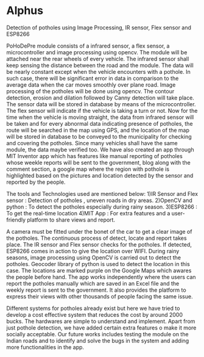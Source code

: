 # Alphus

Detection of potholes using Image Processing, IR sensor, Flex sensor and ESP8266

PoHoDePre module consists of a infrared sensor, a flex sensor, a microcontroller and image processing using opencv. The module will be attached near the rear wheels of every vehicle. The infrared sensor shall keep sensing the distance between the road and the module. The data will be nearly constant except when the vehicle encounters with a pothole. In such case, there will be significant error in data in comparison to the average data when the car moves smoothly over plane road. Image processing of the potholes will be done using opencv. The contour detection, erosion and dilation followed by Canny detection will take place. The sensor data will be stored in database by means of the microcontroller. The flex sensor will indicate if the vehicle is taking a turn or not. Now for the time when the vehicle is moving straight, the data from infrared sensor will be taken and for every abnormal data indicating presence of potholes, the route will be searched in the map using GPS, and the location of the map will be stored in database to be conveyed to the municipality for checking and covering the potholes. Since many vehicles shall have the same module, the data maybe verified too.
We have also created an app through MIT Inventor app which has features like manual reporting of potholes whose weekle reports will be sent to the government, blog along with the comment section, a google map where the region with pothole is highlighted based on the pictures and location detected by the sensor and reported by the people.







The tools and Technologies used are mentioned below:
1)IR Sensor and Flex sensor : Detection of potholes , uneven roads in dry areas.
2)OpenCV and python : To detect the potholes especially during rainy season.
3)ESP8266 : To get the real-time location 
4)MIT App : For extra features and a user-friendly platform to share views and report.






A camera must be fitted under the bonet of the car to get a clear image of the potholes. The continuous process of detect, locate and report takes place. The IR sensor and Flex sensor checks for the potholes. If detected, ESP8266 comes in action to give the location over WIFI. During rainy seasons, image processing using OpenCV is carried out to detect the potholes. Geocoder library of python is used to detect the location in this case. The locations are marked purple on the Google Maps which awares the people before hand.
The app works independently where the users can report the potholes manually which are saved in an Excel file and the weekly report is sent to the government. It also provides the platform to express their views with other thousands of people facing the same issue.






Different systems for potholes already exist but here we have tried to develop a cost effective system that reduces the cost by around 2000 bucks. The hardwares are simple to understand and implement. Apart from just pothole detection, we have added certain extra features o make it more socially acceptable. Our future works includes testing the module on the Indian roads and to identify and solve the bugs in the system and adding more functionalities in the app.  



